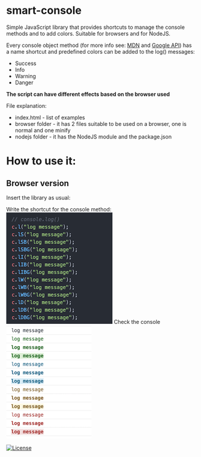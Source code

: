 # smart-console

Simple JavaScript library that provides shortcuts to manage the console methods and to add colors.
Suitable for browsers and for NodeJS.

Every console object method (for more info see: [MDN](https://developer.mozilla.org/en/docs/Web/API/console) and
[Google API](https://developers.google.com/web/tools/chrome-devtools/console/console-reference)) has a name shortcut and predefined colors can be added to the log() messages:
* Success
* Info
* Warning
* Danger

__The script can have different effects based on the browser used__

File explanation:
* index.html - list of examples
* browser folder - it has 2 files suitable to be used on a browser, one is normal and one minify
* nodejs folder - it has the NodeJS module and the package.json

# How to use it:
## Browser version
Insert the library as usual:
> <script src="browser/smart-console.js"></script>

Write the shortcut for the console method:
![console logs](browser/1.png)
Check the console
![console results](browser/2.png)

[![License](https://img.shields.io/badge/License-MIT-yellowgreen.svg?style=flat-square)](https://github.com/achille1789/smart-console/blob/master/LICENSE)

